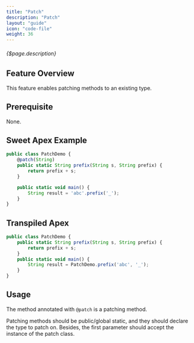```yaml
---
title: "Patch"
description: "Patch"
layout: "guide"
icon: "code-file"
weight: 36
---
```


###### {$page.description}

<article id="1">

## Feature Overview

This feature enables patching methods to an existing type.

</article>

<article id="2">

## Prerequisite

None.

</article>

<article id="3">

## Sweet Apex Example

```javascript
public class PatchDemo {
    @patch(String)
    public static String prefix(String s, String prefix) {
        return prefix + s;
    }

    public static void main() {
        String result = 'abc'.prefix('_');
    }
}
```

</article>

<article id="4">

## Transpiled Apex

```javascript
public class PatchDemo {
    public static String prefix(String s, String prefix) {
        return prefix + s;
    }
    public static void main() {
        String result = PatchDemo.prefix('abc', '_');
    }
}
```

</article>

<article id="5">

## Usage

The method annotated with `@patch` is a patching method.

Patching methods should be public/global static, and they should declare the type to patch on. Besides, the first parameter
should accept the instance of the patch class.

</article>
